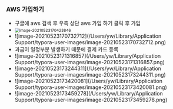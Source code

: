 ### AWS 가입하기

- 구글에 aws 검색 후 우측 상단 aws 가입 하기 클릭 후 가입
- <img src="/Users/yw/Library/Application Support/typora-user-images/image-20210523170423846.png" alt="image-20210523170423846" style="zoom:75%;" />
- ![image-20210523170732712](/Users/yw/Library/Application Support/typora-user-images/image-20210523170732712.png)
- 과금이 일정부분 발생하기 때문에 결제 카드 등록
- ![image-20210523171316857](/Users/yw/Library/Application Support/typora-user-images/image-20210523171316857.png)
- ![image-20210523173244311](/Users/yw/Library/Application Support/typora-user-images/image-20210523173244311.png)
- ![image-20210523173420081](/Users/yw/Library/Application Support/typora-user-images/image-20210523173420081.png)
- ![image-20210523173459278](/Users/yw/Library/Application Support/typora-user-images/image-20210523173459278.png)

